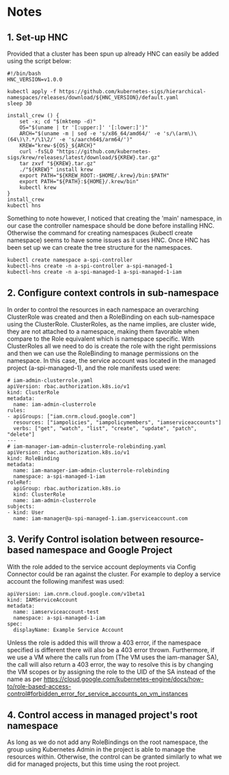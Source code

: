 # Notes

## 1. Set-up HNC

Provided that a cluster has been spun up already HNC can easily be added using the script below:

```
#!/bin/bash
HNC_VERSION=v1.0.0

kubectl apply -f https://github.com/kubernetes-sigs/hierarchical-namespaces/releases/download/${HNC_VERSION}/default.yaml 
sleep 30

install_crew () {
    set -x; cd "$(mktemp -d)"
    OS="$(uname | tr '[:upper:]' '[:lower:]')"
    ARCH="$(uname -m | sed -e 's/x86_64/amd64/' -e 's/\(arm\)\(64\)\?.*/\1\2/' -e 's/aarch64$/arm64/')"
    KREW="krew-${OS}_${ARCH}"
    curl -fsSLO "https://github.com/kubernetes-sigs/krew/releases/latest/download/${KREW}.tar.gz"
    tar zxvf "${KREW}.tar.gz"
    ./"${KREW}" install krew
    export PATH="${KREW_ROOT:-$HOME/.krew}/bin:$PATH"
    export PATH="${PATH}:${HOME}/.krew/bin"
    kubectl krew
}
install_crew
kubectl hns
```

Something to note however, I noticed that creating the 'main' namespace, in our case the controller namespace should be done before installing HNC. Otherwise the command for creating namespaces (kubectl create namespace) seems to have some issues as it uses HNC. Once HNC has been set up we can create the tree structure for the namespaces.

```
kubectl create namespace a-spi-controller
kubectl-hns create -n a-spi-controller a-spi-managed-1
kubectl-hns create -n a-spi-managed-1 a-spi-managed-1-iam
```

## 2. Configure context controls in sub-namespace

In order to control the resources in each namespace an overarching ClusterRole was created and then a RoleBinding on each sub-namespace using the ClusterRole.
ClusterRoles, as the name implies, are cluster wide, they are not attached to a namespace, making them favorable when compare to the Role equivalent which is namespace specific. With ClusterRoles all we need to do is create the role with the right permissions and then we can use the RoleBinding to manage permissions on the namespace.
In this case, the service account was located in the managed project (a-spi-managed-1), and the role manifests used were:
```
# iam-admin-clusterrole.yaml
apiVersion: rbac.authorization.k8s.io/v1
kind: ClusterRole
metadata:
  name: iam-admin-clusterrole
rules:
- apiGroups: ["iam.cnrm.cloud.google.com"]
  resources: ["iampolicies", "iampolicymembers", "iamserviceaccounts"]
  verbs: ["get", "watch", "list", "create", "update", "patch", "delete"]
---
# iam-manager-iam-admin-clusterrole-rolebinding.yaml
apiVersion: rbac.authorization.k8s.io/v1
kind: RoleBinding
metadata:
  name: iam-manager-iam-admin-clusterrole-rolebinding
  namespace: a-spi-managed-1-iam
roleRef:
  apiGroup: rbac.authorization.k8s.io
  kind: ClusterRole
  name: iam-admin-clusterrole
subjects:
- kind: User
  name: iam-manager@a-spi-managed-1.iam.gserviceaccount.com
```

## 3. Verify Control isolation between resource-based namespace and Google Project

With the role added to the service account deployments via Config Connector could be ran against the cluster. For example to deploy a service account the following manifest was used:

```
apiVersion: iam.cnrm.cloud.google.com/v1beta1
kind: IAMServiceAccount
metadata:
  name: iamserviceaccount-test
  namespace: a-spi-managed-1-iam
spec:
  displayName: Example Service Account
```

Unless the role is added this will throw a 403 error, if the namespace specified is different there will also be a 403 error thrown. 
Furthermore, if we use a VM where the calls run from (The VM uses the iam-manager SA), the call will also return a 403 error, the way to resolve this is by changing the VM scopes or by assigning the role to the UID of the SA instead of the name as per https://cloud.google.com/kubernetes-engine/docs/how-to/role-based-access-control#forbidden_error_for_service_accounts_on_vm_instances 

## 4. Control access in managed project's root namespace

As long as we do not add any RoleBindings on the root namespace, the group using Kubernetes Admin in the project is able to manage the resources within. Otherwise, the control can be granted similarly to what we did for managed projects, but this time using the root project. 